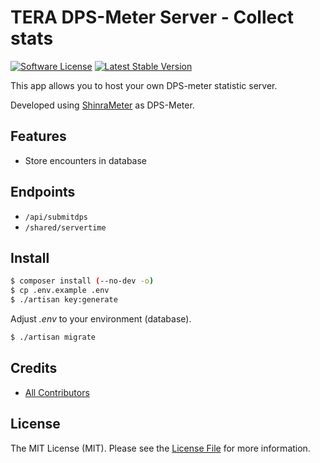 # TERA DPS-Meter Server - Collect stats

[![Software License][ico-license]](LICENSE.md)
[![Latest Stable Version][ico-githubversion]][link-releases]

This app allows you to host your own DPS-meter statistic server.

Developed using [ShinraMeter](https://github.com/neowutran/ShinraMeter) as DPS-Meter.

## Features

* Store encounters in database

## Endpoints

* `/api/submitdps`
* `/shared/servertime`

## Install

``` bash
$ composer install (--no-dev -o)
$ cp .env.example .env
$ ./artisan key:generate
```
Adjust *.env* to your environment (database).
``` bash
$ ./artisan migrate
```

## Credits

- [All Contributors][link-contributors]

## License

The MIT License (MIT). Please see the [License File](LICENSE.md) for more information.

[ico-license]: https://img.shields.io/badge/license-MIT-brightgreen.svg?style=flat-square
[ico-githubversion]: https://poser.pugx.org/kronthto/tera-dpsmeter-server/v/stable

[link-releases]: https://github.com/kronthto/tera-dpsmeter-server/releases
[link-contributors]: ../../contributors
